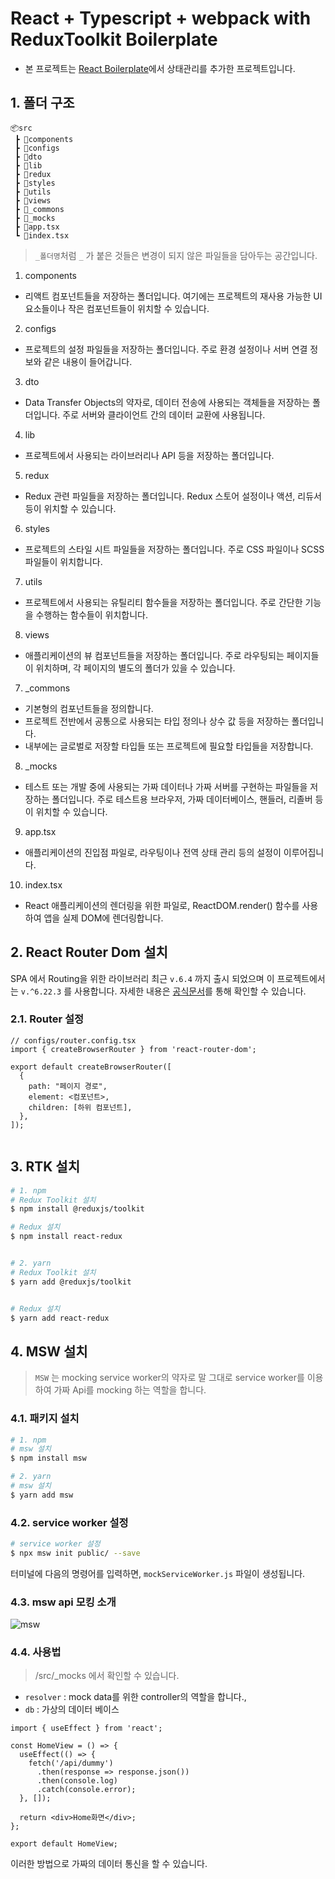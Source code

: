 # React + Typescript + webpack with ReduxToolkit Boilerplate

- 본 프로젝트는 [React Boilerplate](https://github.com/taetaeo/react-ts-boilerplate-2024)에서 상태관리를 추가한 프로젝트입니다.

## 1. 폴더 구조

```
📦src
 ┣ 📂components
 ┣ 📂configs
 ┣ 📂dto
 ┣ 📂lib
 ┣ 📂redux
 ┣ 📂styles
 ┣ 📂utils
 ┣ 📂views
 ┣ 📂_commons
 ┣ 📂_mocks
 ┣ 📜app.tsx
 ┗ 📜index.tsx
```

> `_폴더명`처럼 `_` 가 붙은 것들은 변경이 되지 않은 파일들을 담아두는 공간입니다.

1. components

- 리액트 컴포넌트들을 저장하는 폴더입니다. 여기에는 프로젝트의 재사용 가능한 UI 요소들이나 작은 컴포넌트들이 위치할 수 있습니다.

2. configs

- 프로젝트의 설정 파일들을 저장하는 폴더입니다. 주로 환경 설정이나 서버 연결 정보와 같은 내용이 들어갑니다.

3. dto

- Data Transfer Objects의 약자로, 데이터 전송에 사용되는 객체들을 저장하는 폴더입니다. 주로 서버와 클라이언트 간의 데이터 교환에 사용됩니다.

4. lib

- 프로젝트에서 사용되는 라이브러리나 API 등을 저장하는 폴더입니다.

5. redux

- Redux 관련 파일들을 저장하는 폴더입니다. Redux 스토어 설정이나 액션, 리듀서 등이 위치할 수 있습니다.

6. styles

- 프로젝트의 스타일 시트 파일들을 저장하는 폴더입니다. 주로 CSS 파일이나 SCSS 파일들이 위치합니다.

7. utils

- 프로젝트에서 사용되는 유틸리티 함수들을 저장하는 폴더입니다. 주로 간단한 기능을 수행하는 함수들이 위치합니다.

8. views

- 애플리케이션의 뷰 컴포넌트들을 저장하는 폴더입니다. 주로 라우팅되는 페이지들이 위치하며, 각 페이지의 별도의 폴더가 있을 수 있습니다.

7. \_commons

- 기본형의 컴포넌트들을 정의합니다.
- 프로젝트 전반에서 공통으로 사용되는 타입 정의나 상수 값 등을 저장하는 폴더입니다.
- 내부에는 글로벌로 저장할 타입들 또는 프로젝트에 필요할 타입들을 저장합니다.

8. \_mocks

- 테스트 또는 개발 중에 사용되는 가짜 데이터나 가짜 서버를 구현하는 파일들을 저장하는 폴더입니다. 주로 테스트용 브라우저, 가짜 데이터베이스, 핸들러, 리졸버 등이 위치할 수 있습니다.

9. app.tsx

- 애플리케이션의 진입점 파일로, 라우팅이나 전역 상태 관리 등의 설정이 이루어집니다.

10. index.tsx

- React 애플리케이션의 렌더링을 위한 파일로, ReactDOM.render() 함수를 사용하여 앱을 실제 DOM에 렌더링합니다.

## 2. React Router Dom 설치

SPA 에서 Routing을 위한 라이브러리 최근 `v.6.4` 까지 출시 되었으며 이 프로젝트에서는 `v.^6.22.3` 를 사용합니다. 자세한 내용은 [공식문서](https://reactrouter.com/en/main/start/overview)를 통해 확인할 수 있습니다.

### 2.1. Router 설정

```tsx
// configs/router.config.tsx
import { createBrowserRouter } from 'react-router-dom';

export default createBrowserRouter([
  {
    path: "페이지 경로",
    element: <컴포넌트>,
    children: [하위 컴포넌트],
  },
]);


```

## 3. RTK 설치

```bash
# 1. npm
# Redux Toolkit 설치
$ npm install @reduxjs/toolkit

# Redux 설치
$ npm install react-redux


# 2. yarn
# Redux Toolkit 설치
$ yarn add @reduxjs/toolkit


# Redux 설치
$ yarn add react-redux
```

## 4. MSW 설치

> `MSW` 는 mocking service worker의 약자로 말 그대로 service worker를 이용하여 가짜 Api를 mocking 하는 역할을 합니다.

### 4.1. 패키지 설치

```bash
# 1. npm
# msw 설치
$ npm install msw

# 2. yarn
# msw 설치
$ yarn add msw
```

### 4.2. service worker 설정

```bash
# service worker 설정
$ npx msw init public/ --save

```

터미널에 다음의 명령어를 입력하면, `mockServiceWorker.js` 파일이 생성됩니다.

### 4.3. msw api 모킹 소개

![msw](https://raw.githubusercontent.com/taetaeo/react-ts-boilerplate-with-rtk-2024/main/public/images/msw.png)

### 4.4. 사용법

> /src/\_mocks 에서 확인할 수 있습니다.

- `resolver` : mock data를 위한 controller의 역할을 합니다.,
- `db` : 가상의 데이터 베이스

```tsx
import { useEffect } from 'react';

const HomeView = () => {
  useEffect(() => {
    fetch('/api/dummy')
      .then(response => response.json())
      .then(console.log)
      .catch(console.error);
  }, []);

  return <div>Home화면</div>;
};

export default HomeView;
```

이러한 방법으로 가짜의 데이터 통신을 할 수 있습니다.
